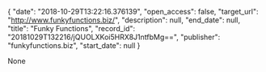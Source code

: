 {
  "date": "2018-10-29T13:22:16.376139", 
  "open_access": false, 
  "target_url": "http://www.funkyfunctions.biz/", 
  "description": null, 
  "end_date": null, 
  "title": "Funky Functions", 
  "record_id": "20181029T132216/jQUOLXKoi5HRX8J1ntfbMg==", 
  "publisher": "funkyfunctions.biz", 
  "start_date": null
}

None
